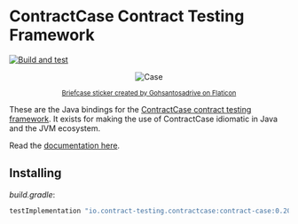 # ContractCase Contract Testing Framework

[![Build and test](https://github.com/case-contract-testing//java-dsl/actions/workflows/build-and-test.yml/badge.svg?branch=main)](https://github.com/case-contract-testing/java-dsl/actions/workflows/build-and-test.yml)

<span align="center">

![Case](https://github.com/case-contract-testing/contract-case/raw/main/docs/suitcase.png)

<sub>[Briefcase sticker created by Gohsantosadrive on Flaticon](https://www.flaticon.com/free-stickers/law)</sub>

</span>

These are the Java bindings for the [ContractCase contract testing framework](https://case.contract-testing.io/).
It exists for making the use of ContractCase idiomatic in Java and the JVM ecosystem.

Read the [documentation here](https://case.contract-testing.io/docs/intro/).

## Installing

<!-- x-release-please-start-version -->

_build.gradle_:

```groovy
testImplementation "io.contract-testing.contractcase:contract-case:0.20.1"
```

<!-- x-release-please-end -->
